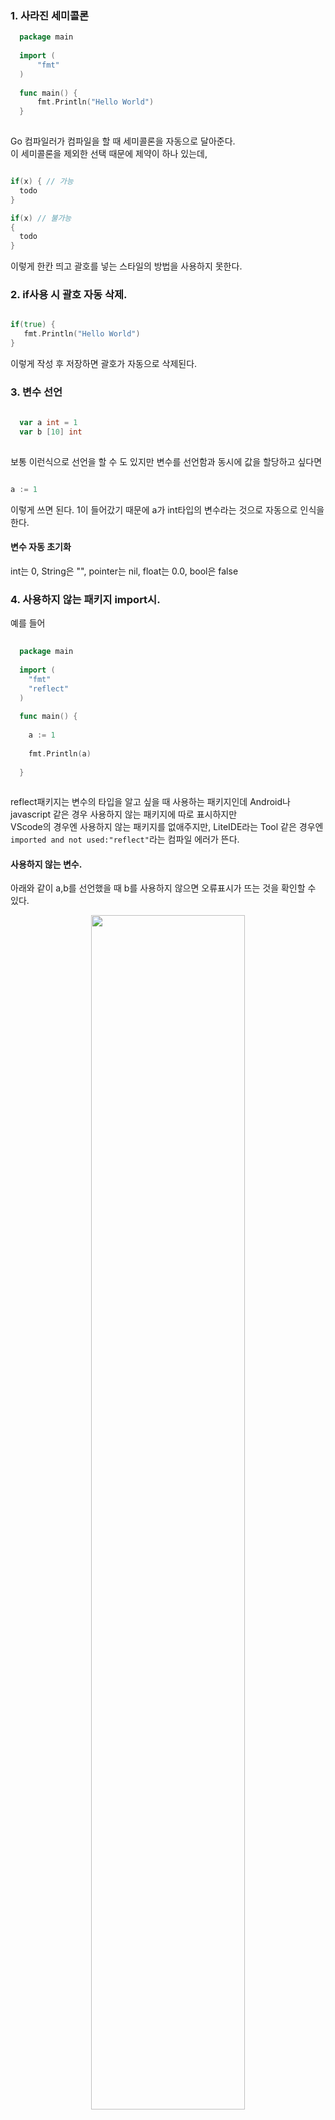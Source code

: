 ### 1. 사라진 세미콜론
``` Go
  package main
  
  import (
      "fmt"
  )
  
  func main() {
      fmt.Println("Hello World")
  }
  
```

Go 컴파일러가 컴파일을 할 때 세미콜론을 자동으로 달아준다. <br />
이 세미콜론을 제외한 선택 때문에 제약이 하나 있는데, <br />

``` Go

if(x) { // 가능
  todo
}

if(x) // 불가능
{
  todo
}

```
이렇게 한칸 띄고 괄호를 넣는 스타일의 방법을 사용하지 못한다. <br />

### 2. if사용 시 괄호 자동 삭제. 

``` Go

if(true) {
   fmt.Println("Hello World")
}

``` 

이렇게 작성 후 저장하면 괄호가 자동으로 삭제된다. <br />

### 3. 변수 선언

``` Go
  
  var a int = 1
  var b [10] int
  
```

보통 이런식으로 선언을 할 수 도 있지만 변수를 선언함과 동시에 값을 할당하고 싶다면

``` Go

a := 1

```

이렇게 쓰면 된다. 1이 들어갔기 때문에 a가 int타입의 변수라는 것으로 자동으로 인식을 한다. <br />

#### 변수 자동 초기화
int는 0, String은 "", pointer는 nil, float는 0.0, bool은 false
 
### 4. 사용하지 않는 패키지 import시. 
예를 들어
``` Go
  
  package main
  
  import (
    "fmt"
    "reflect"
  )
  
  func main() {
  
    a := 1
    
    fmt.Println(a)
  
  }
  
```

reflect패키지는 변수의 타입을 알고 싶을 때 사용하는 패키지인데 Android나 javascript 같은 경우 사용하지 않는 패키지에 따로 표시하지만 <br />
VScode의 경우엔 사용하지 않는 패키지를 없애주지만, LiteIDE라는 Tool 같은 경우엔 <code>imported and not used:"reflect"</code>라는 컴파일 에러가 뜬다. <br />

#### 사용하지 않는 변수.
아래와 같이 a,b를 선언했을 때 b를 사용하지 않으면 오류표시가 뜨는 것을 확인할 수 있다. <br />
<p align = "center"> <img src = "https://user-images.githubusercontent.com/33046341/95722229-a2cb3000-0cae-11eb-8090-d88cfd9df2a6.png" width = 70%> </img></p>

에러 명은 다음과 같다. <br />
<p align = "center"> <img src = "https://user-images.githubusercontent.com/33046341/95722335-bf676800-0cae-11eb-9970-1b0631cb47a7.png" width = 70%> </img></p>


### 5. 반복문
Go에서는 while과 Do-While 을 날려버리고 for문만 남겨두었다. <br />

기본적으로 
``` Go
  
  for i := 0; i < 100; i++ {
  
  }
  
``` 
이렇게 쓸 수 있고, while이 없는 대신 while처럼

``` Go
  
  for n < 100 {
  
  }
  
```
이렇게도 쓸 수 있다. <br />

### 6. 접근 제어
객체지향 프로그래밍 언어에서 함수의 접근 제어하는 public, privete을 쓴다 할 때
``` java
 
  class changbeom {
    private a
    public b
    
    public void f1() {
    }
    
    private void f2() {
    }
    
  }
  
```
이런식으로 쓰였는데 Go언어에서는 객체지향 프로그래밍 언어는 아니지만 public, private를 쓸 수 있는데 <br />
함수의 이름이 대문자로 시작하면 public, 함수의 이름이 소문자로 시작하면 private이다. <br />

